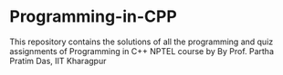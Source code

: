 # Programming-in-CPP
This repository contains the solutions of all the programming and quiz assignments of Programming in C++ NPTEL course by By Prof. Partha Pratim Das, IIT Kharagpur

